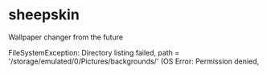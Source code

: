 # sheepskin

Wallpaper changer from the future



FileSystemException: Directory listing failed, path = '/storage/emulated/0/Pictures/backgrounds/' (OS Error: Permission denied,